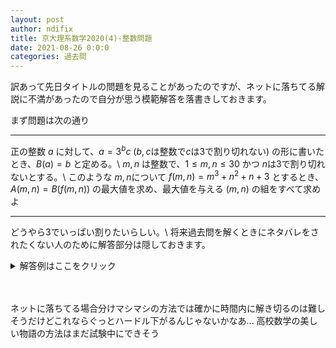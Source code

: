 ```yaml
---
layout: post
author: ndifix
title: 京大理系数学2020(4)-整数問題
date: 2021-08-26 0:0:0
categories: 過去問
---
```


訳あって先日タイトルの問題を見ることがあったのですが、ネットに落ちてる解説に不満があったので自分が思う模範解答を落書きしておきます。

まず問題は次の通り

***

正の整数 $a$ に対して、$a=3^bc$ ($b,c$は整数で$c$は$3$で割り切れない) の形に書いたとき、$B(a) = b$ と定める。\\
$m,n$ は整数で、$1\leq m,n\leq 30$ かつ $n$は$3$で割り切れないとする。\\
このような $m,n$について $f(m,n) = m^3+n^2+n+3$ とするとき、$A(m,n)=B(f(m,n))$ の最大値を求め、最大値を与える $(m,n)$ の組をすべて求めよ

***

どうやら3でいっぱい割りたいらしい。\\
将来過去問を解くときにネタバレをされたくない人のために解答部分は隠しておきます。

<details><summary>解答例はここをクリック</summary><div>
<br><br>

$
正の整数 \alpha,\beta,\gamma,\delta について、\alpha<\gamma であり \beta,\delta がともに3の倍数でないならば、\\
3^\alpha\beta + 3^\gamma\delta = 3^\alpha(\beta + 3^{\gamma-\alpha}-\delta) であり、\beta + 3^{\gamma-\alpha}-\delta は3の倍数ではない。\\
したがって B(x) < B(y) ならば B(x+y) = B(x)。\\
$
<br>
$
B(n^2+n+3) \geq 2 を満たすnの条件を調べる。\\
B(n^2+n+3) \geq 1 であるためには n^2+n+3  = n(n+1)+3 が\\
3の倍数であることが必要十分だが、nは3の倍数ではないので n\equiv 2 \mod 3 が必要。\\
ここで整数cを用いて n = 3c-1 とする。 (1\leq c \leq 10)\\
また、 B(n^2+n+3) = B(3(nc+1)) \geq 2 には B(nc+1) \geq 1 が必要。\\
n\equiv 2\mod 3 なのでc\equiv 1\mod 3 が必要。\\
c=1,4,7,10 それぞれについて対応するnの値は n=2,11,20,29。\\
n=2  のとき B(n^2+n+3) = B(9)   =2\\
n=11 のとき B(n^2+n+3) = B(135) =3\\
n=20 のとき B(n^2+n+3) = B(423) =2\\
n=29 のとき B(n^2+n+3) = B(873) =2\\
$
<br>
$
一方で、B(m^3) はmの値に依らず3の倍数になる。\\
以上から、B(f(m,n))\geq 4 であるためには\\
B(m^3)=B(n^2+n+3)=0 または B(m^3)=B(n^2+n+3)=3が必要。\\
$
<br>
$
B(m^3)=B(n^2+n+3)=3 となるとき、上記の考察からn=11であり、\\
また、mは3の倍数であって9の倍数でない。\\
つまり、整数d を用いて m=9d\pm 3 と表せる。\\
ここで\\
$


$$
\begin{aligned}
f(m,n)
&= (9d\pm 3)^3 + 135\\
&= 27((3d\pm 1)^3 + 5)\\
&= 3^3(27d^3 \pm 27d^2 + 9d \pm 1 + 5)\\
\end{aligned}
$$
<br>

$
故にB(f(m,n)) \geq 4 ということとm=9d+3 なる整数dが存在することは同値。\\
さらにこのとき、
$

<br>
$$
\begin{aligned}
f(m,n)
&= 3^3(27d^3 + 27d^2 + 9d + 1 + 5)\\
&= 3^4(9d^3 + 9d^2 + 3d + 2)
\end{aligned}
$$
<br>

であるからdの値に依らず B(f(m,n))=4 となっている。\\
この条件を満たすdの値は d=0,1,2,3。対応するmの値は m=3,12,21,30 なので\\
B(m^3)=B(n^2+n+3)=3 を満たすm,n の中では
(m,n) = (3,11), (12,11), (21,11), (30,11) のみが B(f(m,n)) = 4 を満たす。\\

<br>
$
B(m^3)=B(n^2+n+3)=0 となるとき、mは3の倍数ではなく、n\equiv 1 \mod 3。\\
m = 3e\pm 1, n=3g+1 とすると\\
$

$$
\begin{aligned}
f(m,n)
&= (3e\pm 1)^3 + (3g+1)^2 + (3g+1) +3\\
&= 27e^3 \pm 27e^2 +9e \pm 1 + 9g^2 + 9g + 5\\
&= 3^2(3e^3 \pm 3e^2 + e + g^2 + 9g + ) \pm 1 + 5\\
\end{aligned}
$$
<br>

$
なので e,g の値に拘わらず B(f(m,n)) < 2。\\
$
<br>
$
以上から A(m,n) = B(f(m,n)) の最大値は4であり、これを満たす(m,n) の組は\\
(m,n) = (3,11), (12,11), (21,11), (30,11) に限られる。
$

</div></details>

<br><br>
ネットに落ちてる場合分けマシマシの方法では確かに時間内に解き切るのは難しそうだけどこれならぐっとハードル下がるんじゃないかなあ...
高校数学の美しい物語の方法はまだ試験中にできそう

